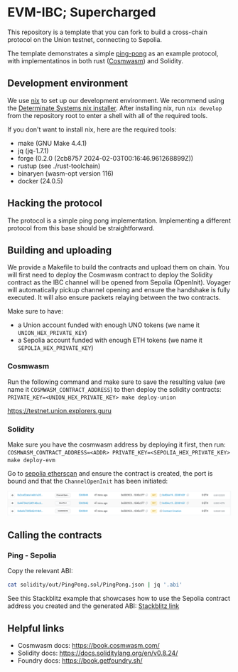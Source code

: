 # EVM-IBC; Supercharged

This repository is a template that you can fork to build a cross-chain protocol on the Union testnet, connecting to Sepolia.

The template demonstrates a simple [ping-pong](https://union.build/docs/demos/pingpong/) as an example protocol, with implementatinos in both rust ([Cosmwasm](https://cosmwasm.com/)) and Solidity.

## Development environment

We use [nix](https://nixos.org/) to set up our development environment. We recommend using the [Determinate Systems nix installer](https://zero-to-nix.com/start/install). After installing nix, run `nix develop` from the repository root to enter a shell with all of the required tools.

If you don't want to install nix, here are the required tools:
- make (GNU Make 4.4.1)
- jq (jq-1.7.1)
- forge (0.2.0 (2cb8757 2024-02-03T00:16:46.961268899Z))
- rustup (see ./rust-toolchain)
- binaryen (wasm-opt version 116)
- docker (24.0.5)

## Hacking the protocol

The protocol is a simple ping pong implementation.
Implementing a different protocol from this base should be straightforward.

## Building and uploading

We provide a Makefile to build the contracts and upload them on chain.
You will first need to deploy the Cosmwasm contract to deploy the Solidity contract as the IBC channel will be opened from Sepolia (OpenInit). Voyager will automatically pickup channel opening and ensure the handshake is fully executed. It will also ensure packets relaying between the two contracts.

Make sure to have:
- a Union account funded with enough UNO tokens (we name it `UNION_HEX_PRIVATE_KEY`)
- a Sepolia account funded with enough ETH tokens (we name it `SEPOLIA_HEX_PRIVATE_KEY`)

### Cosmwasm

Run the following command and make sure to save the resulting value (we name it `COSMWASM_CONTRACT_ADDRESS`) to then deploy the solidity contracts:
`PRIVATE_KEY=<UNION_HEX_PRIVATE_KEY> make deploy-union`

https://testnet.union.explorers.guru

### Solidity

Make sure you have the cosmwasm address by deploying it first, then run:
`COSMWASM_CONTRACT_ADDRESS=<ADDR> PRIVATE_KEY=<SEPOLIA_HEX_PRIVATE_KEY> make deploy-evm`

Go to [sepolia etherscan](https://sepolia.etherscan.io) and ensure the contract is created, the port is bound and that the `ChannelOpenInit` has been initiated:

![evm deployment diagram](./evm-deployment.png)

## Calling the contracts

### Ping - Sepolia

Copy the relevant ABI:

```sh
cat solidity/out/PingPong.sol/PingPong.json | jq '.abi'
```
See this Stackblitz example that showcases how to use the Sepolia contract address you created and the generated ABI: [Stackblitz link](https://stackblitz.com/edit/github-28ywre?file=index.ts)


## Helpful links

- Cosmwasm docs: https://book.cosmwasm.com/
- Solidity docs: https://docs.soliditylang.org/en/v0.8.24/
- Foundry docs: https://book.getfoundry.sh/

